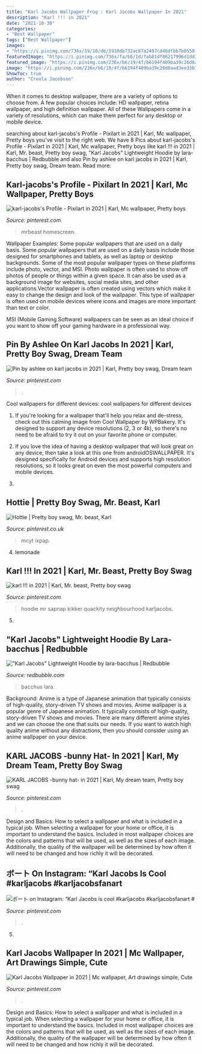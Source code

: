 ```yaml
---
title: "Karl Jacobs Wallpaper Frog : Karl Jacobs Wallpaper In 2021"
description: "Karl !!! in 2021"
date: "2021-10-30"
categories:
- "Best Wallpaper"
tags: ["Best Wallpaper"]
images:
- "https://i.pinimg.com/736x/19/10/db/1910db732ac87a2497cd46dfbb7b8550.jpg"
featuredImage: "https://i.pinimg.com/736x/fa/b8/1d/fab81df06217996d1dd38de9f4304f29.jpg"
featured_image: "https://i.pinimg.com/236x/b6/19/4f/b6194f409ba39c26d8aad3ee33b1804a.jpg?nii=t"
image: "https://i.pinimg.com/236x/b6/19/4f/b6194f409ba39c26d8aad3ee33b1804a.jpg?nii=t"
ShowToc: true
author: "Creola Jacobson"
---
```



When it comes to desktop wallpaper, there are a variety of options to choose from. A few popular choices include: HD wallpaper, retina wallpaper, and high definition wallpaper. All of these Wallpapers come in a variety of resolutions, which can make them perfect for any desktop or mobile device. 

	

		
searching about karl-jacobs&#039;s Profile - Pixilart in 2021 | Karl, Mc wallpaper, Pretty boys you've visit to the right web. We have 8 Pics about karl-jacobs&#039;s Profile - Pixilart in 2021 | Karl, Mc wallpaper, Pretty boys like karl !!! in 2021 | Karl, Mr. beast, Pretty boy swag, &quot;Karl Jacobs&quot; Lightweight Hoodie by lara-bacchus | Redbubble and also Pin by ashlee on karl jacobs in 2021 | Karl, Pretty boy swag, Dream team. Read more:
		
    
## Karl-jacobs&#039;s Profile - Pixilart In 2021 | Karl, Mc Wallpaper, Pretty Boys

<img loading=lazy src="https://i.pinimg.com/736x/59/8a/6e/598a6e8fe9153f8ab9c50d0a3a455a3e.jpg" onerror="this.onerror=null;this.src='https://tse2.mm.bing.net/th?id=OIP.ggIWewoXTneJOzGu5iColQHaQC&amp;pid=15.1';" alt="karl-jacobs&#039;s Profile - Pixilart in 2021 | Karl, Mc wallpaper, Pretty boys">

_Source: pinterest.com_

>mrbeast homescreen. 

	

Wallpaper Examples: Some popular wallpapers that are used on a daily basis.
Some popular wallpapers that are used on a daily basis include those designed for smartphones and tablets, as well as laptop or desktop backgrounds. Some of the most popular wallpaper types on these platforms include photo, vector, and MSI. 
Photo wallpaper is often used to show off photos of people or things within a given space. It can also be used as a background image for websites, social media sites, and other applications.Vector wallpaper is often created using vectors which make it easy to change the design and look of the wallpaper. This type of wallpaper is often used on mobile devices where icons and images are more important than text or color. 

MSI (Mobile Gaming Software) wallpapers can be seen as an ideal choice if you want to show off your gaming hardware in a professional way.

    
## Pin By Ashlee On Karl Jacobs In 2021 | Karl, Pretty Boy Swag, Dream Team

<img loading=lazy src="https://i.pinimg.com/originals/f4/a5/7c/f4a57c3f323ba113b242fcf4bdb5f8fa.jpg" onerror="this.onerror=null;this.src='https://tse4.mm.bing.net/th?id=OIP.bQgxT7CeGek-9wPTbuh3WQHaJ4&amp;pid=15.1';" alt="Pin by ashlee on karl jacobs in 2021 | Karl, Pretty boy swag, Dream team">

_Source: pinterest.com_

>. 

	

Cool wallpapers for different devices:
cool wallpapers for different devices 

1. If you're looking for a wallpaper that'll help you relax and de-stress, check out this calming image from Cool Wallpaper by WPBakery. It's designed to support any device resolutions (2, 3 or 4k), so there's no need to be afraid to try it out on your favorite phone or computer.

2. If you love the idea of having a desktop wallpaper that will look great on any device, then take a look at this one from androidOSWALLPAPER. It's designed specifically for Android devices and supports high resolution resolutions, so it looks great on even the most powerful computers and mobile devices.

3.

    
## Hottie | Pretty Boy Swag, Mr. Beast, Karl

<img loading=lazy src="https://i.pinimg.com/736x/19/10/db/1910db732ac87a2497cd46dfbb7b8550.jpg" onerror="this.onerror=null;this.src='https://tse3.mm.bing.net/th?id=OIP.GOdz3PhP6WCVyKs6kO5cgAHaJ2&amp;pid=15.1';" alt="Hottie | Pretty boy swag, Mr. beast, Karl">

_Source: pinterest.co.uk_

>mcyt ixpap. 

	

4. lemonade 

    
## Karl !!! In 2021 | Karl, Mr. Beast, Pretty Boy Swag

<img loading=lazy src="https://i.pinimg.com/736x/fa/b8/1d/fab81df06217996d1dd38de9f4304f29.jpg" onerror="this.onerror=null;this.src='https://tse1.mm.bing.net/th?id=OIP.VavrC2ophrN2uaKov1lqmQHaGF&amp;pid=15.1';" alt="karl !!! in 2021 | Karl, Mr. beast, Pretty boy swag">

_Source: pinterest.com_

>hoodie mr sapnap kikker quackity neighbourhood karljacobs. 

	

5.

    
## &quot;Karl Jacobs&quot; Lightweight Hoodie By Lara-bacchus | Redbubble

<img loading=lazy src="https://ih1.redbubble.net/image.1760442369.2117/raf,750x1000,075,t,grey_lightweight_hoodie.jpg" onerror="this.onerror=null;this.src='https://tse4.mm.bing.net/th?id=OIP.AV5atX32rzbaTBCwnMnXFQHaJ4&amp;pid=15.1';" alt="&quot;Karl Jacobs&quot; Lightweight Hoodie by lara-bacchus | Redbubble">

_Source: redbubble.com_

>bacchus lara. 

	

Background: Anime is a type of Japanese animation that typically consists of high-quality, story-driven TV shows and movies.
Anime wallpaper is a popular genre of Japanese animation. It typically consists of high-quality, story-driven TV shows and movies. There are many different anime styles and we can choose the one that suits our needs. If you want to watch high quality anime without any distractions, then you should consider using an anime wallpaper on your device.

    
## KARL JACOBS -bunny Hat- In 2021 | Karl, My Dream Team, Pretty Boy Swag

<img loading=lazy src="https://i.pinimg.com/originals/8c/9e/ee/8c9eee04fa67d0b6c49f04c82926fcd1.jpg" onerror="this.onerror=null;this.src='https://tse2.mm.bing.net/th?id=OIP.1M2YvEjQRgIpy3_1Yvuh5gHaI4&amp;pid=15.1';" alt="KARL JACOBS -bunny hat- in 2021 | Karl, My dream team, Pretty boy swag">

_Source: pinterest.com_

>. 

	

Design and Basics: How to select a wallpaper and what is included in a typical job.
When selecting a wallpaper for your home or office, it is important to understand the basics. Included in most wallpaper choices are the colors and patterns that will be used, as well as the sizes of each image. Additionally, the quality of the wallpaper will be determined by how often it will need to be changed and how richly it will be decorated.

    
## ボート On Instagram: “Karl Jacobs Is Cool #karljacobs #karljacobsfanart #

<img loading=lazy src="https://i.pinimg.com/736x/0d/0a/3e/0d0a3e0b93bc9f03f4c81216afa73633.jpg" onerror="this.onerror=null;this.src='https://tse2.mm.bing.net/th?id=OIP.Qrh_xI7h6s45P5w7b4joIQHaJQ&amp;pid=15.1';" alt="ボート on Instagram: “Karl Jacobs is cool #karljacobs #karljacobsfanart #">

_Source: pinterest.com_

>. 

	

5.

    
## Karl Jacobs Wallpaper In 2021 | Mc Wallpaper, Art Drawings Simple, Cute

<img loading=lazy src="https://i.pinimg.com/236x/b6/19/4f/b6194f409ba39c26d8aad3ee33b1804a.jpg?nii=t" onerror="this.onerror=null;this.src='https://tse3.mm.bing.net/th?id=OIP.CN_ZUsNmB57BZ5OTZ8X6-AAAAA&amp;pid=15.1';" alt="Karl Jacobs Wallpaper in 2021 | Mc wallpaper, Art drawings simple, Cute">

_Source: pinterest.com_

>. 

	

Design and Basics: How to select a wallpaper and what is included in a typical job.
When selecting a wallpaper for your home or office, it is important to understand the basics. Included in most wallpaper choices are the colors and patterns that will be used, as well as the sizes of each image. Additionally, the quality of the wallpaper will be determined by how often it will need to be changed and how richly it will be decorated.

